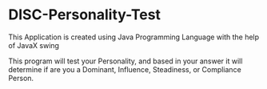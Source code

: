 # DISC-Personality-Test
This Application is created using Java Programming Language with the help of JavaX swing

This program will test your Personality, and based in your answer it will determine if are you a Dominant, Influence, Steadiness, or Compliance Person.
